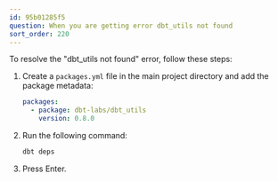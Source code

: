 ```yaml
---
id: 95b01285f5
question: When you are getting error dbt_utils not found
sort_order: 220
---
```


To resolve the "dbt_utils not found" error, follow these steps:

1. Create a `packages.yml` file in the main project directory and add the package metadata:
   
   ```yaml
   packages:
     - package: dbt-labs/dbt_utils
       version: 0.8.0
   ```
   
2. Run the following command:

   ```bash
   dbt deps
   ```

3. Press Enter.